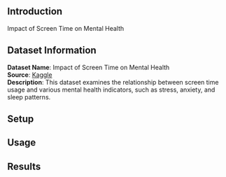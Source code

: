 ## Introduction
Impact of Screen Time on Mental Health
## Dataset Information

**Dataset Name**: Impact of Screen Time on Mental Health  
**Source**: [Kaggle](https://www.kaggle.com/datasets/khushikyad001/impact-of-screen-time-on-mental-health)  
**Description**: This dataset examines the relationship between screen time usage and various mental health indicators, such as stress, anxiety, and sleep patterns.
## Setup

## Usage

## Results